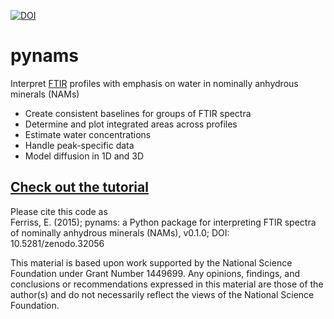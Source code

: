 [![DOI](https://zenodo.org/badge/18718/EFerriss/pynams.svg)](https://zenodo.org/badge/latestdoi/18718/EFerriss/pynams)
# pynams
Interpret [FTIR](https://en.wikipedia.org/wiki/Fourier_transform_infrared_spectroscopy) profiles with emphasis on water in nominally anhydrous minerals (NAMs)

* Create consistent baselines for groups of FTIR spectra
* Determine and plot integrated areas across profiles
* Estimate water concentrations
* Handle peak-specific data
* Model diffusion in 1D and 3D
 
## [Check out the tutorial](https://github.com/EFerriss/Pynams/blob/master/EXAMPLES.ipynb)

Please cite this code as  
Ferriss, E. (2015); pynams: a Python package for interpreting FTIR spectra of nominally anhydrous minerals (NAMs), v0.1.0; DOI: 10.5281/zenodo.32056

This material is based upon work supported by the National Science Foundation under Grant Number 1449699. Any opinions, findings, and conclusions or recommendations expressed in this material are those of the author(s) and do not necessarily reflect the views of the National Science Foundation.


